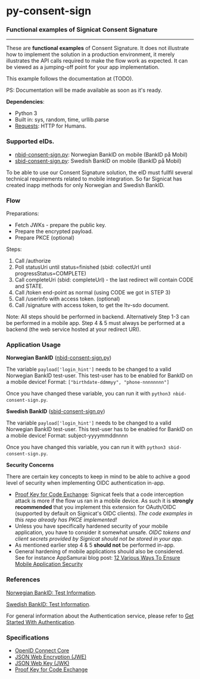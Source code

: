 # py-consent-sign
### Functional examples of Signicat Consent Signature

---

These are **functional examples** of Consent Signature. It does not illustrate how to implement the solution in a production environment, it merely illustrates the API calls required to make the flow work as expected. It can be viewed as a jumping-off point for your app implementation.

This example follows the documentation at (TODO).

PS: Documentation will be made available as soon as it's ready.

**Dependencies**:

* Python 3
* Built in: sys, random, time, urllib.parse
* [Requests](http://docs.python-requests.org/en/master/): HTTP for Humans.

### Supported eIDs.

* [nbid-consent-sign.py](./nbid-consent-sign.py): Norwegian BankID on mobile (BankID på Mobil)
* [sbid-consent-sign.py](./sbid-consent-sign.py): Swedish BankID on mobile (BankID på Mobil)

To be able to use our Consent Signature solution, the eID must fullfil several technical requirements related to mobile integration. So far Signicat has created inapp methods for only Norwegian and Swedish BankID.

### Flow

Preparations:
* Fetch JWKs - prepare the public key.
* Prepare the encrypted payload.
* Prepare PKCE (optional)

Steps:
1. Call /authorize 
2. Poll statusUri until status=finished (sbid: collectUrl until progressStatus=COMPLETE)
3. Call completeUri (sbid: completeUrl) - the last redirect will contain CODE and STATE.
4. Call /token end-point as normal (using CODE we got in STEP 3)
5. Call /userinfo with access token. (optional)
6. Call /signature with access token, to get the ltv-sdo document.


Note: All steps should be performed in backend. Alternatively Step 1-3 can be performed in a mobile app. Step 4 & 5 must always be performed at a backend (the web service hosted at your redirect URI). 

### Application Usage

**Norwegian BankID** ([nbid-consent-sign.py](./nbid-consent-sign.py))

The variable ```payload['login_hint']``` needs to be changed to a valid Norwegian BankID test-user. This test-user has to be enabled for BankID on a mobile device!
Format: ```["birthdate-ddmmyy", "phone-nnnnnnnn"]```

Once you have changed these variable, you can run it with ```python3 nbid-consent-sign.py```.

**Swedish BankID** ([sbid-consent-sign.py](./sbid-consent-sign.py))

The variable ```payload['login_hint']``` needs to be changed to a valid Norwegian BankID test-user. This test-user has to be enabled for BankID on a mobile device!
Format: subject-yyyymmddnnnn

Once you have changed this variable, you can run it with ```python3 sbid-consent-sign.py```.

**Security Concerns**

There are certain key concepts to keep in mind to be able to achive a good level of security when implementing OIDC authentication in-app.
* [Proof Key for Code Exchange](https://tools.ietf.org/html/rfc7636): Signicat feels that a code interception attack is more if the flow us ran in a mobile device. As such it is **strongly recommended** that you implement this extension for OAuth/OIDC (supported by default on Signicat's OIDC clients). *The code examples in this repo already has PKCE implemented!*
* Unless you have specifically hardened security of your mobile application, you have to consider it somewhat unsafe. *OIDC tokens and client secrets provided by Signicat should not be stored in your app.*
* As mentioned earlier step 4 & 5 **should not** be performed in-app. 
* General hardening of mobile applications should also be considered. See for instance AppSamurai blog post: [12 Various Ways To Ensure Mobile Application Security](https://appsamurai.com/12-various-ways-to-ensure-mobile-application-security/)

### References

[Norwegian BankID: Test Information](https://developer.signicat.com/id-methods/norwegian-bankid-on-mobile/#test-information).

[Swedish BankID: Test Information](https://developer.signicat.com/id-methods/swedish-bankid/#test-information).

For general information about the Authentication service, please refer to [Get Started With Authentication](https://developer.signicat.com/documentation/authentication/get-started-with-authentication/).

### Specifications
* [OpenID Connect Core](https://openid.net/specs/openid-connect-core-1_0.html)
* [JSON Web Encryption (JWE)](https://tools.ietf.org/html/rfc7516)
* [JSON Web Key (JWK)](https://tools.ietf.org/html/rfc7517)
* [Proof Key for Code Exchange](https://tools.ietf.org/html/rfc7636)